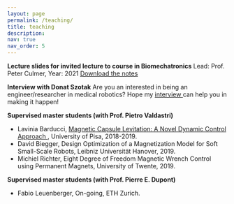 ```yaml
---
layout: page
permalink: /teaching/
title: teaching
description: 
nav: true
nav_order: 5
---
```


**Lecture slides for invited lecture to course in Biomechatronics**
Lead: Prof. Peter Culmer, Year: 2021
<a href='https://drive.google.com/uc?export=download&id=1c7rJ_bbkBipC-ll3J3oD2sIF9QXacMgv'> Download the notes </a>

**Interview with Donat Szotak**
Are you an interested in being an engineer/researcher in medical robotics? Hope my <a href='https://www.youtube.com/watch?v=OykmNSyJ9RE'> interview </a> can help you in making it happen!

**Supervised master students (with Prof. Pietro Valdastri)**
* Lavinia Barducci, <a href='https://etd.adm.unipi.it/t/etd-06292018-112751/'> Magnetic Capsule Levitation: A Novel Dynamic Control Approach </a>, University of Pisa, 2018-2019.
* David Biegger, Design Optimization of a Magnetization Model for Soft Small-Scale Robots, Leibniz Universität Hanover, 2019.
* Michiel Richter, Eight Degree of Freedom Magnetic Wrench Control using Permanent Magnets, University of Twente, 2019.

**Supervised master students (with Prof. Pierre E. Dupont)**
* Fabio Leuenberger, On-going, ETH Zurich.
